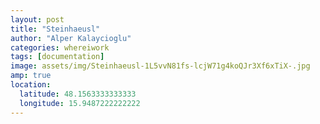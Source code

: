 ```yaml
---
layout: post
title: "Steinhaeusl"
author: "Alper Kalaycioglu"
categories: whereiwork
tags: [documentation]
image: assets/img/Steinhaeusl-1L5vvN81fs-lcjW71g4koQJr3Xf6xTiX-.jpg
amp: true
location:
  latitude: 48.1563333333333
  longitude: 15.9487222222222
---
```

